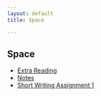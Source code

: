 ```yaml
---
layout: default
title: Space

---
```



## Space
+ [Extra Reading](Reading)
+ [Notes](handout.pdf)
+ [Short Writing Assignment 1](SW1)
